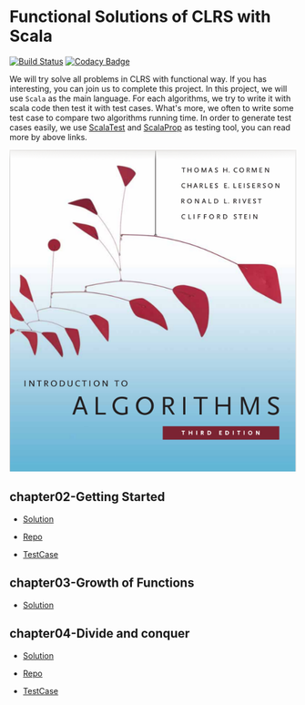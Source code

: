 Functional Solutions of CLRS with Scala
=====================================================================================================
[![Build Status](https://travis-ci.org/KnewHow/FPAlgorithms.svg?branch=master)](https://travis-ci.org/KnewHow/FPAlgorithms)
[![Codacy Badge](https://api.codacy.com/project/badge/Grade/140c12967b004c9b903caab3f2a19547)](https://www.codacy.com/app/KnewHow/FPAlgorithms?utm_source=github.com&amp;utm_medium=referral&amp;utm_content=KnewHow/FPAlgorithms&amp;utm_campaign=Badge_Grade)

We will try solve all problems in CLRS with functional way. If you has interesting, you can join us to complete this project. In this project, we will use `Scala` as the main language. For each algorithms, we try to write it with scala code then test it with test cases. What's more, we often to write some test case to compare two algorithms running time. In order to generate test cases easily, we use [ScalaTest](http://www.scalatest.org/) and [ScalaProp](https://github.com/KnewHow/ScalaProp) as testing tool, you can read more by above links.

![](https://github.com/KnewHow/FPAlgorithms/blob/master/problem-solution/index/cover-page.png?raw=true)


## chapter02-Getting Started

*  [Solution](https://github.com/KnewHow/FPAlgorithms/tree/master/problem-solution/chapter02-basic-algorithms/markdown)

*  [Repo](https://github.com/KnewHow/FPAlgorithms/tree/master/src/main/scala/basicAlgorithms)

*  [TestCase](https://github.com/KnewHow/FPAlgorithms/tree/master/src/test/scala/sort)

## chapter03-Growth of Functions

*  [Solution](https://github.com/KnewHow/FPAlgorithms/tree/master/problem-solution/chapter03-growthOfFunction/markdown)


## chapter04-Divide and conquer

*  [Solution](https://github.com/KnewHow/FPAlgorithms/tree/master/problem-solution/chapter04-divideAndConquer/markdowm)

*  [Repo](https://github.com/KnewHow/FPAlgorithms/tree/master/src/main/scala/divideAndConquer)

*  [TestCase](https://github.com/KnewHow/FPAlgorithms/tree/master/src/test/scala/DivideAndConquer)
